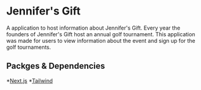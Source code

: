 # Jennifer's Gift
A application to host information about Jennifer's Gift. Every year the founders of Jennifer's Gift host an annual golf tournament. This application was made for users to view information about the event and sign up for the golf tournaments.

## Packges & Dependencies
*[Next.js](https://nextjs.org/)
*[Tailwind](https://tailwindcss.com/)
